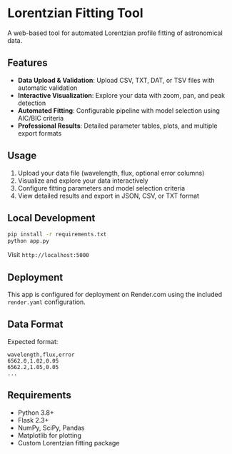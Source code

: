 # Lorentzian Fitting Tool

A web-based tool for automated Lorentzian profile fitting of astronomical data.

## Features

- **Data Upload & Validation**: Upload CSV, TXT, DAT, or TSV files with automatic validation
- **Interactive Visualization**: Explore your data with zoom, pan, and peak detection
- **Automated Fitting**: Configurable pipeline with model selection using AIC/BIC criteria
- **Professional Results**: Detailed parameter tables, plots, and multiple export formats

## Usage

1. Upload your data file (wavelength, flux, optional error columns)
2. Visualize and explore your data interactively
3. Configure fitting parameters and model selection criteria
4. View detailed results and export in JSON, CSV, or TXT format

## Local Development

```bash
pip install -r requirements.txt
python app.py
```

Visit `http://localhost:5000`

## Deployment

This app is configured for deployment on Render.com using the included `render.yaml` configuration.

## Data Format

Expected format:
```
wavelength,flux,error
6562.0,1.02,0.05
6562.2,1.05,0.05
...
```

## Requirements

- Python 3.8+
- Flask 2.3+
- NumPy, SciPy, Pandas
- Matplotlib for plotting
- Custom Lorentzian fitting package
